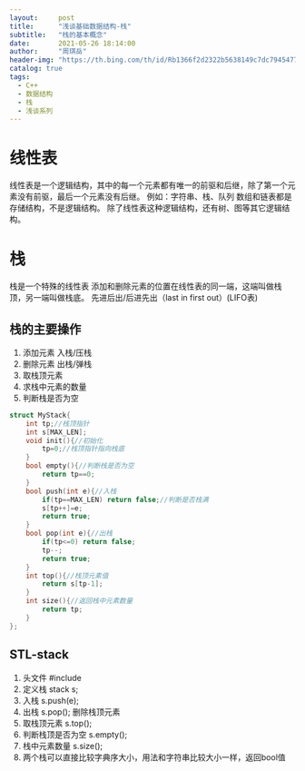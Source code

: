```yaml
---
layout:     post
title:      "浅谈基础数据结构-栈"
subtitle:   "栈的基本概念"
date:       2021-05-26 18:14:00
author:     "周琪岳"
header-img: "https://th.bing.com/th/id/Rb1366f2d2322b5638149c7dc79454778?rik=c%2bdQhsPk3KEHlA&pid=ImgRaw"
catalog: true
tags: 
  - C++
  - 数据结构
  - 栈
  - 浅谈系列
---
```

# 线性表
线性表是一个逻辑结构，其中的每一个元素都有唯一的前驱和后继，除了第一个元素没有前驱，最后一个元素没有后继。 例如：字符串、栈、队列
数组和链表都是存储结构，不是逻辑结构。
除了线性表这种逻辑结构，还有树、图等其它逻辑结构。

# 栈
栈是一个特殊的线性表
添加和删除元素的位置在线性表的同一端，这端叫做栈顶，另一端叫做栈底。 先进后出/后进先出（last in first out）(LIFO表)

## 栈的主要操作
1. 添加元素 入栈/压栈
2. 删除元素 出栈/弹栈
3. 取栈顶元素
4. 求栈中元素的数量
5. 判断栈是否为空
```c++
struct MyStack{
	int tp;//栈顶指针 
	int s[MAX_LEN];
	void init(){//初始化 
		tp=0;//栈顶指针指向栈底 
	}
	bool empty(){//判断栈是否为空 
		return tp==0;
	} 
	bool push(int e){//入栈 
		if(tp==MAX_LEN) return false;//判断是否栈满 
		s[tp++]=e;
		return true;
	} 
	bool pop(int e){//出栈
		if(tp<=0) return false; 
		tp--;
		return true;
	} 
	int top(){//栈顶元素值 
		return s[tp-1];
	}
	int size(){//返回栈中元素数量 
		return tp;
	} 
};
```

## STL-stack
1. 头文件 #include<stack>
2. 定义栈 stack<type> s;
3. 入栈 s.push(e);
4. 出栈 s.pop(); 删除栈顶元素
5. 取栈顶元素 s.top();
6. 判断栈顶是否为空 s.empty();
7. 栈中元素数量 s.size();
8. 两个栈可以直接比较字典序大小，用法和字符串比较大小一样，返回bool值
